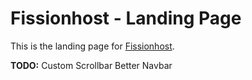 # Fissionhost - Landing Page

This is the landing page for <a href="https://fissionhost.org">Fissionhost</a>.

**TODO:**
Custom Scrollbar
Better Navbar
